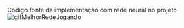 Código fonte da implementação com rede neural no projeto
![gifMelhorRedeJogando](https://github.com/thag0/Projeto-Wumpus-Inteligencia-Computacional/assets/91092364/77fa20f0-083b-4788-b248-f6e22172c7ab)
